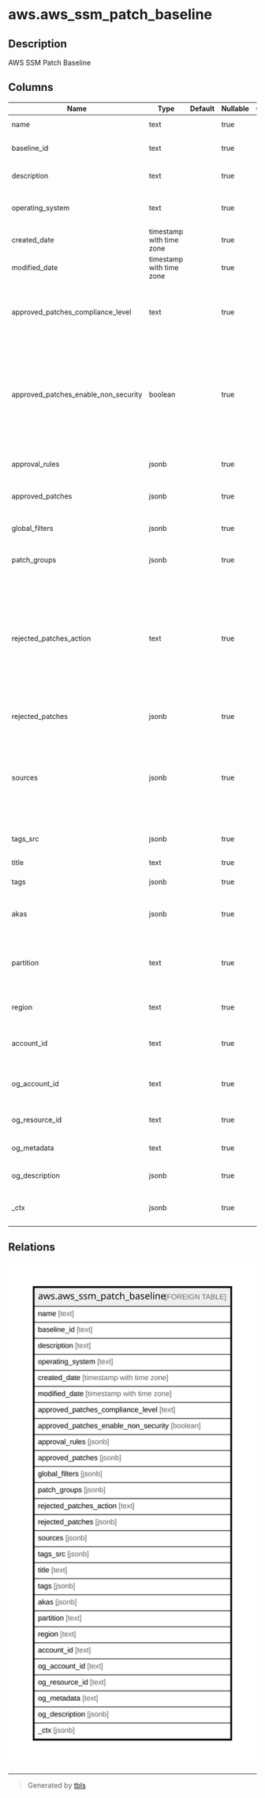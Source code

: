 # aws.aws_ssm_patch_baseline

## Description

AWS SSM Patch Baseline

## Columns

| Name | Type | Default | Nullable | Children | Parents | Comment |
| ---- | ---- | ------- | -------- | -------- | ------- | ------- |
| name | text |  | true |  |  | The name of the patch baseline. |
| baseline_id | text |  | true |  |  | The ID of the retrieved patch baseline. |
| description | text |  | true |  |  | A description of the patch baseline. |
| operating_system | text |  | true |  |  | Returns the operating system specified for the patch baseline. |
| created_date | timestamp with time zone |  | true |  |  | The date the patch baseline was created. |
| modified_date | timestamp with time zone |  | true |  |  | The date the patch baseline was last modified. |
| approved_patches_compliance_level | text |  | true |  |  | Returns the specified compliance severity level for approved patches in the patch baseline. |
| approved_patches_enable_non_security | boolean |  | true |  |  | Indicates whether the list of approved patches includes non-security updates that should be applied to the instances. The default value is 'false'. Applies to Linux instances only. |
| approval_rules | jsonb |  | true |  |  | A set of rules used to include patches in the baseline. |
| approved_patches | jsonb |  | true |  |  | A list of explicitly approved patches for the baseline. |
| global_filters | jsonb |  | true |  |  | A set of global filters used to exclude patches from the baseline. |
| patch_groups | jsonb |  | true |  |  | Patch groups included in the patch baseline. |
| rejected_patches_action | text |  | true |  |  | The action specified to take on patches included in the RejectedPatches list. A patch can be allowed only if it is a dependency of another package, or blocked entirely along with packages that include it as a dependency. |
| rejected_patches | jsonb |  | true |  |  | A list of explicitly rejected patches for the baseline. |
| sources | jsonb |  | true |  |  | Information about the patches to use to update the instances, including target operating systems and source repositories. Applies to Linux instances only. |
| tags_src | jsonb |  | true |  |  | A list of tags assigned to the patch baseline. |
| title | text |  | true |  |  | Title of the resource. |
| tags | jsonb |  | true |  |  | A map of tags for the resource. |
| akas | jsonb |  | true |  |  | Array of globally unique identifier strings (also known as) for the resource. |
| partition | text |  | true |  |  | The AWS partition in which the resource is located (aws, aws-cn, or aws-us-gov). |
| region | text |  | true |  |  | The AWS Region in which the resource is located. |
| account_id | text |  | true |  |  | The AWS Account ID in which the resource is located. |
| og_account_id | text |  | true |  |  | The Platform Account ID in which the resource is located. |
| og_resource_id | text |  | true |  |  | The unique ID of the resource in opengovernance. |
| og_metadata | text |  | true |  |  | Platform Metadata of the AWS resource. |
| og_description | jsonb |  | true |  |  | The full model description of the resource |
| _ctx | jsonb |  | true |  |  | Steampipe context in JSON form, e.g. connection_name. |

## Relations

![er](aws.aws_ssm_patch_baseline.svg)

---

> Generated by [tbls](https://github.com/k1LoW/tbls)
